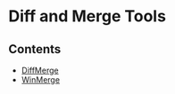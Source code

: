 # Diff and Merge Tools

## Contents

- [DiffMerge](/Handbook/Development/Development%20Environment%20and%20Tools/Diff%20and%20Merge%20Tools/DiffMerge)
- [WinMerge](/Handbook/Development/Development%20Environment%20and%20Tools/Diff%20and%20Merge%20Tools/WinMerge)
